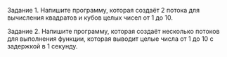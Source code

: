 Задание 1.
Напишите программу, которая создаёт 2 потока для вычисления квадратов и кубов целых чисел от 1 до 10.

Задание 2.
Напишите программу, которая создаёт несколько потоков для выполнения функции, которая выводит целые числа от 1 до 10 с задержкой в 1 секунду.
